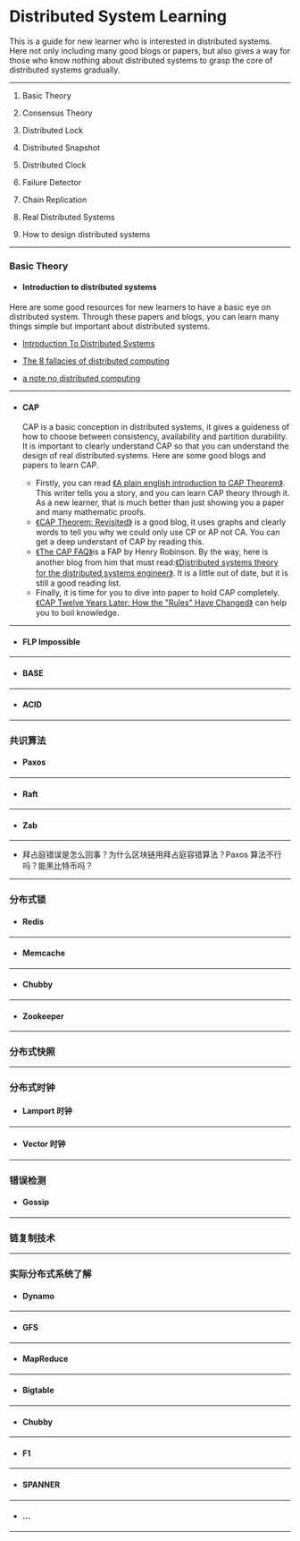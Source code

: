 Distributed System Learning
===
This is a guide for new learner who is interested in distributed systems. Here not only including many good blogs or papers, but also gives a way for those who know nothing about distributed systems to grasp the core of distributed systems gradually.

---

1. Basic Theory

2. Consensus Theory

3. Distributed Lock

4. Distributed Snapshot

5. Distributed Clock

6. Failure Detector

7. Chain Replication

8. Real Distributed Systems

9. How to design distributed systems

---

### Basic Theory

* #### Introduction to distributed systems
Here are some good resources for new learners to have a basic eye on distributed system. Through these papers and blogs, you can learn many things simple but important about distributed systems.

  * [Introduction To Distributed Systems]()
  * [The 8 fallacies of distributed computing]()
  
  * [a note no distributed computing]()

---

* #### CAP
  CAP is a basic conception in distributed systems, it gives a guideness of how to choose between consistency, availability and partition durability. It is important to clearly understand CAP so that you can understand the design of real distributed systems. Here are some good blogs and papers to learn CAP.
  
  * Firstly, you can read [《A plain english introduction to CAP Theorem》](http://ksat.me/a-plain-english-introduction-to-cap-theorem). This writer tells you a story, and you can learn CAP theory through it. As a new learner, that is much better than just showing you a paper and many mathematic proofs.
  * [《CAP Theorem: Revisited》](https://robertgreiner.com/cap-theorem-revisited/) is a good blog, it uses graphs and clearly words to tell you why we could only use CP or AP not CA. You can get a deep understant of CAP by reading this.
  * [《The CAP FAQ》](https://www.the-paper-trail.org/page/cap-faq/)is a FAP by Henry Robinson. By the way, here is another blog from him that must read:[《Distributed systems theory for the distributed systems engineer》](https://www.the-paper-trail.org/post/2014-08-09-distributed-systems-theory-for-the-distributed-systems-engineer/). It is a little out of date, but it is still a good reading list.
  * Finally, it is time for you to dive into paper to hold CAP completely. [《CAP Twelve Years Later: How the "Rules" Have Changed》](https://sites.cs.ucsb.edu/~rich/class/cs293b-cloud/papers/brewer-cap.pdf) can help you to boil knowledge.

---

* #### FLP Impossible

---

* #### BASE

---

* #### ACID

---

### 共识算法

* #### Paxos

---


* #### Raft

---


* #### Zab

----

* 拜占庭错误是怎么回事？为什么区块链用拜占庭容错算法？Paxos 算法不行吗？能黑比特币吗？

---



### 分布式锁


* #### Redis

---

* #### Memcache

---

* #### Chubby

---

* #### Zookeeper

---

### 分布式快照

---


### 分布式时钟


* #### Lamport 时钟

---

* #### Vector 时钟

---


### 错误检测


* #### Gossip

---

### 链复制技术



---


### 实际分布式系统了解


* #### Dynamo

---

* #### GFS

---

* #### MapReduce

---

* #### Bigtable

---

* #### Chubby

---

* #### F1

---

* #### SPANNER

---

* #### ...

---

### 
